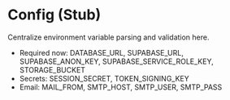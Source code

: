 # Config (Stub)
Centralize environment variable parsing and validation here.
- Required now: DATABASE_URL, SUPABASE_URL, SUPABASE_ANON_KEY, SUPABASE_SERVICE_ROLE_KEY, STORAGE_BUCKET
- Secrets: SESSION_SECRET, TOKEN_SIGNING_KEY
- Email: MAIL_FROM, SMTP_HOST, SMTP_USER, SMTP_PASS
